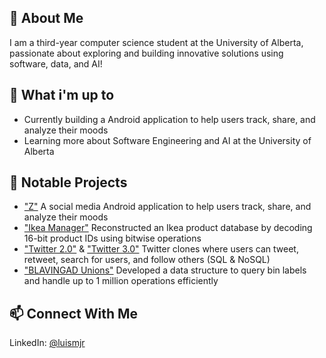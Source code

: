 ## 👋 About Me
I am a third-year computer science student at the University of Alberta, passionate about exploring and building innovative solutions using software, data, and AI!

## 🚀 What i'm up to
- Currently building a Android application to help users track, share, and analyze their moods
- Learning more about Software Engineering and AI at the University of Alberta

## 🧠 Notable Projects
- ["Z"](https://github.com/cmput301-w25/project-z.git) A social media Android application to help users track, share, and analyze their moods
- ["Ikea Manager"](https://github.com/cmput201-w24/lab-12-cmput201-luismjr.git) Reconstructed an Ikea product database by decoding 16-bit product IDs using bitwise operations
- ["Twitter 2.0"](https://github.com/CMPUT291-F24/assignment-3-z.git) & ["Twitter 3.0"](https://github.com/CMPUT291-F24/assignment-4-z2.git) Twitter clones where users can tweet, retweet, search for users, and follow others (SQL & NoSQL)
- ["BLAVINGAD Unions"](https://github.com/cmput201-w24/lab-10-cmput201-luismjr.git) Developed a data structure to query bin labels and handle up to 1 million operations efficiently

## 📫 Connect With Me
LinkedIn: [@luismjr](https://www.linkedin.com/in/luis-martinez-a42440192/)
